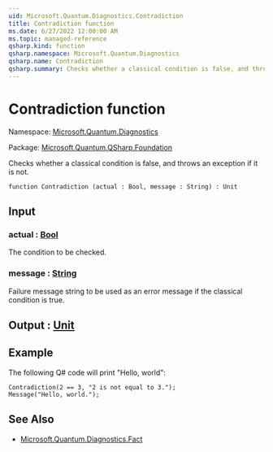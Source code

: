 ```yaml
---
uid: Microsoft.Quantum.Diagnostics.Contradiction
title: Contradiction function
ms.date: 6/27/2022 12:00:00 AM
ms.topic: managed-reference
qsharp.kind: function
qsharp.namespace: Microsoft.Quantum.Diagnostics
qsharp.name: Contradiction
qsharp.summary: Checks whether a classical condition is false, and throws an exception if it is not.
---
```


# Contradiction function

Namespace: [Microsoft.Quantum.Diagnostics](xref:Microsoft.Quantum.Diagnostics)

Package: [Microsoft.Quantum.QSharp.Foundation](https://nuget.org/packages/Microsoft.Quantum.QSharp.Foundation)


Checks whether a classical condition is false, and throws an exception if it is not.

```qsharp
function Contradiction (actual : Bool, message : String) : Unit
```


## Input

### actual : [Bool](xref:microsoft.quantum.qsharp.valueliterals#bool-literals)

The condition to be checked.


### message : [String](xref:microsoft.quantum.qsharp.valueliterals#string-literals)

Failure message string to be used as an error message if the classicalcondition is true.



## Output : [Unit](xref:microsoft.quantum.qsharp.valueliterals#unit-literal)



## Example

The following Q# code will print "Hello, world":```qsharpContradiction(2 == 3, "2 is not equal to 3.");Message("Hello, world.");```

## See Also

- [Microsoft.Quantum.Diagnostics.Fact](xref:Microsoft.Quantum.Diagnostics.Fact)